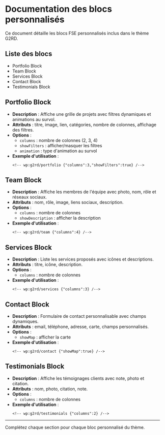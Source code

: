 # Documentation des blocs personnalisés

Ce document détaille les blocs FSE personnalisés inclus dans le thème G2RD.

## Liste des blocs

- Portfolio Block
- Team Block
- Services Block
- Contact Block
- Testimonials Block

## Portfolio Block

- **Description** : Affiche une grille de projets avec filtres dynamiques et animations au survol.
- **Attributs** : titre, image, lien, catégories, nombre de colonnes, affichage des filtres.
- **Options** :
  - `columns` : nombre de colonnes (2, 3, 4)
  - `showFilters` : afficher/masquer les filtres
  - `animation` : type d'animation au survol
- **Exemple d'utilisation** :
  ```
  <!-- wp:g2rd/portfolio {"columns":3,"showFilters":true} /-->
  ```

## Team Block

- **Description** : Affiche les membres de l'équipe avec photo, nom, rôle et réseaux sociaux.
- **Attributs** : nom, rôle, image, liens sociaux, description.
- **Options** :
  - `columns` : nombre de colonnes
  - `showDescription` : afficher la description
- **Exemple d'utilisation** :
  ```
  <!-- wp:g2rd/team {"columns":4} /-->
  ```

## Services Block

- **Description** : Liste les services proposés avec icônes et descriptions.
- **Attributs** : titre, icône, description.
- **Options** :
  - `columns` : nombre de colonnes
- **Exemple d'utilisation** :
  ```
  <!-- wp:g2rd/services {"columns":3} /-->
  ```

## Contact Block

- **Description** : Formulaire de contact personnalisable avec champs dynamiques.
- **Attributs** : email, téléphone, adresse, carte, champs personnalisés.
- **Options** :
  - `showMap` : afficher la carte
- **Exemple d'utilisation** :
  ```
  <!-- wp:g2rd/contact {"showMap":true} /-->
  ```

## Testimonials Block

- **Description** : Affiche les témoignages clients avec note, photo et citation.
- **Attributs** : nom, photo, citation, note.
- **Options** :
  - `columns` : nombre de colonnes
- **Exemple d'utilisation** :
  ```
  <!-- wp:g2rd/testimonials {"columns":2} /-->
  ```

---

Complétez chaque section pour chaque bloc personnalisé du thème.
